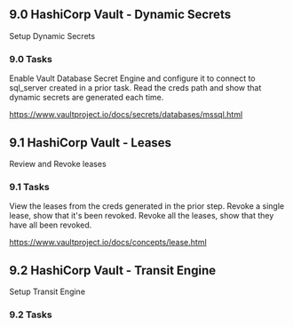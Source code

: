 ## 9.0 HashiCorp Vault - Dynamic Secrets
Setup Dynamic Secrets

### 9.0 Tasks
Enable Vault Database Secret Engine and configure it to connect to sql_server created in a prior task.
Read the creds path and show that dynamic secrets are generated each time.

https://www.vaultproject.io/docs/secrets/databases/mssql.html

## 9.1 HashiCorp Vault - Leases
Review and Revoke leases

### 9.1 Tasks
View the leases from the creds generated in the prior step.
Revoke a single lease, show that it's been revoked.
Revoke all the leases, show that they have all been revoked.

https://www.vaultproject.io/docs/concepts/lease.html

## 9.2 HashiCorp Vault - Transit Engine
Setup Transit Engine

### 9.2 Tasks
